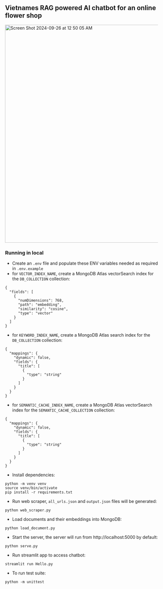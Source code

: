 ## Vietnames RAG powered AI chatbot for an online flower shop ##

<img width="717" alt="Screen Shot 2024-09-26 at 12 50 05 AM" src="https://github.com/user-attachments/assets/cfb152d4-38a8-4c15-95b1-90ce6e6ab70d">

### Running in local ###
- Create an `.env` file and populate these ENV variables needed as required in  `.env.example`
- for `VECTOR_INDEX_NAME`, create a MongoDB Atlas vectorSearch index for the `DB_COLLECTION` collection:
```
{
  "fields": [
    {
      "numDimensions": 768,
      "path": "embedding",
      "similarity": "cosine",
      "type": "vector"
    }
  ]
}
```
- for `KEYWORD_INDEX_NAME`, create a MongoDB Atlas search index for the `DB_COLLECTION` collection:
```
{
  "mappings": {
    "dynamic": false,
    "fields": {
      "title": [
        {
          "type": "string"
        }
      ]
    }
  }
}
```

- for `SEMANTIC_CACHE_INDEX_NAME`, create a MongoDB Atlas vectorSearch index for the `SEMANTIC_CACHE_COLLECTION` collection:
```
{
  "mappings": {
    "dynamic": false,
    "fields": {
      "title": [
        {
          "type": "string"
        }
      ]
    }
  }
}
```

- Install dependencies:
```
python -m venv venv
source venv/bin/activate
pip install -r requirements.txt
```

- Run web scraper, `all_urls.json` and  `output.json` files will be generated:
```
python web_scraper.py
```

- Load documents and their embeddings into MongoDB:
```
python load_document.py
```

- Start the server, the server will run from http://localhost:5000 by default:
```
python serve.py
```

- Run streamlit app to access chatbot:
```
streamlit run Hello.py
```

- To run test suite:
```
python -m unittest
```
